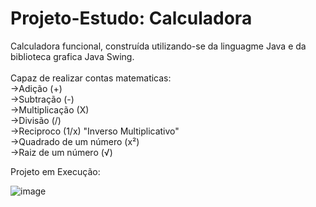 # Projeto-Estudo: Calculadora 

Calculadora funcional, construída utilizando-se da linguagme Java e da biblioteca grafica Java Swing.  
</br> 
Capaz de realizar contas matematicas: </br>
->Adição (+) </br>
->Subtração (-) </br>
->Multiplicação (X) </br>
->Divisão (/) </br>
->Reciproco (1/x) "Inverso Multiplicativo" </br>
->Quadrado de um número (x²) </br>
->Raiz de um número (√)</br>

Projeto em Execução:

![image](https://github.com/user-attachments/assets/cbea9a22-03a5-46a4-a0d6-2e3669ea2853)
